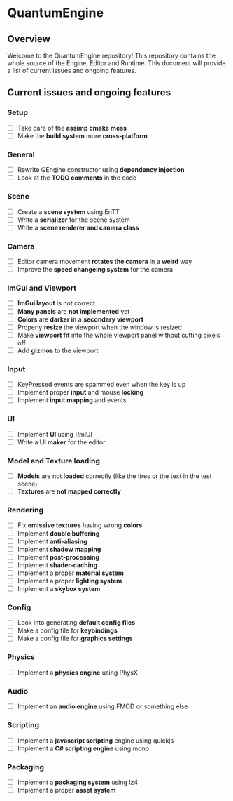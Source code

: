 # QuantumEngine

## Overview

Welcome to the QuantumEngine repository! This repository contains the whole source of the Engine, Editor and Runtime.
This document will provide a list of current issues and ongoing features.

## Current issues and ongoing features

### Setup

- [ ] Take care of the **assimp cmake mess**
- [ ] Make the **build system** more **cross-platform**

### General

- [ ] Rewrite GEngine constructor using **dependency injection**
- [ ] Look at the **TODO comments** in the code

### Scene

- [ ] Create a **scene system** using EnTT
- [ ] Write a **serializer** for the scene system
- [ ] Write a **scene renderer and camera class**

### Camera

- [ ] Editor camera movement **rotates the camera** in a **weird** way
- [ ] Improve the **speed changeing system** for the camera

### ImGui and Viewport

- [ ] **ImGui layout** is not correct
- [ ] **Many panels** are **not implemented** yet
- [ ] **Colors** are **darker in** a **secondary viewport**
- [ ] Properly **resize** the viewport when the window is resized
- [ ] Make **viewport fit** into the whole viewport panel without cutting pixels off
- [ ] Add **gizmos** to the viewport

### Input

- [ ] KeyPressed events are spammed even when the key is up
- [ ] Implement proper **input** and mouse **locking**
- [ ] Implement **input mapping** and events

### UI

- [ ] Implement **UI** using RmlUI
- [ ] Write a **UI maker** for the editor

### Model and Texture loading

- [ ] **Models** are not **loaded** correctly (like the tires or the text in the test scene)
- [ ] **Textures** are **not mapped correctly**

### Rendering

- [ ] Fix **emissive textures** having wrong **colors**
- [ ] Implement **double buffering**
- [ ] Implement **anti-aliasing**
- [ ] Implement **shadow mapping**
- [ ] Implement **post-processing**
- [ ] Implement **shader-caching**
- [ ] Implement a proper **material system**
- [ ] Implement a proper **lighting system**
- [ ] Implement a **skybox system**

### Config

- [ ] Look into generating **default config files**
- [ ] Make a config file for **keybindings**
- [ ] Make a config file for **graphics settings**

### Physics

- [ ] Implement a **physics engine** using PhysX

### Audio

- [ ] Implement an **audio engine** using FMOD or something else

### Scripting

- [ ] Implement a **javascript scripting** engine using quickjs
- [ ] Implement a **C# scripting engine** using mono

### Packaging

- [ ] Implement a **packaging system** using lz4
- [ ] Implement a proper **asset system**
